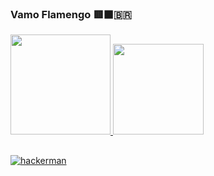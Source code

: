 ### Vamo Flamengo 🟥⬛🇧🇷

<!--
**SamuelValentin/SamuelValentin** is a ✨ _special_ ✨ repository because its `README.md` (this file) appears on your GitHub profile.

Here are some ideas to get you started:

- 🔭 I’m currently working on ...
- 🌱 I’m currently learning ...
- 👯 I’m looking to collaborate on ...
- 🤔 I’m looking for help with ...
- 💬 Ask me about ...
- 📫 How to reach me: ...
- 😄 Pronouns: ...
- ⚡ Fun fact: ...
-->

 <div>
  <a href="https://github.com/SamuelValentin">
  <img height="160em" src="https://github-readme-stats.vercel.app/api?username=SamuelValentin&show_icons=true&theme=algolia&include_all_commits=true&count_private=true"/>
  <img height="145em" src="https://github-readme-stats.vercel.app/api/top-langs/?username=SamuelValentin&layout=compact&langs_count=16&theme=algolia"/>
</div>
 
##
 <div>
  <img alt="hackerman" src="https://camo.githubusercontent.com/a07b03e54dbcb2b7f5d416a8dafbf8862afeef7f4ac87f3163d2e274178a598a/687474703a2f2f692e696d6775722e636f6d2f48667a663134542e676966">
 </div>
 
##
